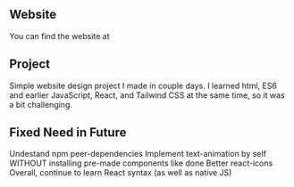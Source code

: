## Website

You can find the website at 

## Project

Simple website design project I made in couple days. I learned html, ES6 and earlier JavaScript, React, and Tailwind CSS at the same time, so it was a bit challenging.

## Fixed Need in Future

Undestand npm peer-dependencies
Implement text-animation by self WITHOUT installing pre-made components like done
Better react-icons
Overall, continue to learn React syntax (as well as native JS)

